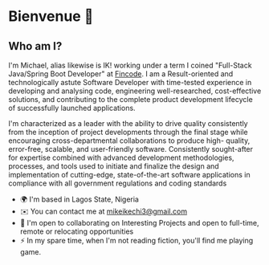 # Bienvenue 👋 
## Who am I?

I'm Michael, alias likewise is IK! working under a term I coined "Full-Stack Java/Spring Boot Developer" at [Fincode](https://fincode.co.uk). I am a Result-oriented and technologically astute Software Developer with time-tested experience in developing and analysing code, engineering well-researched, cost-effective solutions, and contributing to the complete product development lifecycle of successfully launched applications. 

I'm characterized as a leader with the ability to drive quality consistently from the inception of project developments through the final stage while encouraging cross-departmental collaborations to produce high- quality, error-free, scalable, and user-friendly software. Consistently sought-after for expertise combined with advanced development methodologies, processes, and tools used to initiate and finalize the design and implementation of cutting-edge, state-of-the-art software applications in compliance with all government regulations and coding standards

* 🌍  I'm based in Lagos State, Nigeria
* ✉️  You can contact me at [mikeikechi3@gmail.com](mailto:mikeikechi@gmail.com)
* 🤝  I'm open to collaborating on Interesting Projects and open to full-time, remote or relocating opportunities
* ⚡  In my spare time, when I'm not reading fiction, you'll find me playing game.

